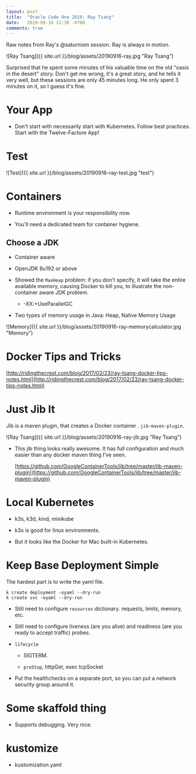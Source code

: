 ```yaml
---
layout: post
title:  "Oracle Code One 2019: Ray Tsang"
date:   2019-09-16 12:30 -0700
comments: true
---
```


Raw notes from Ray's @saturnism session.  Ray is always in motion.

![Ray Tsang]({{ site.url }}/blog/assets/20190916-ray.jpg "Ray Tsang")

Surprised that he spent some minutes of his valuable time on the old
"oasis in the desert" story.  Don't get me wrong, it's a great story,
and he tells it very well, but these sessions are only 45 minutes long.
He only spent 3 minutes on it, so I guess it's fine.

# Your App

* Don't start with necessarily start with Kubernetes.  Follow best
  practices.  Start with the Twelve-Factore App!
  
# Test

![Test]({{ site.url }}/blog/assets/20190916-ray-test.jpg "test")

# Containers

* Runtime environment is your responsibility now.

* You'll need a dedicated team for container hygiene.

## Choose a JDK

* Container aware

* OpenJDK 8u192 or above

* Showed the `MaxHeap` problem: if you don't specify, it will take the
  entire available memory, causing Docker to kill you, to illustrate the
  non-container aware JDK problem.
  
   * -XX:+UseParallelGC
   
* Two types of memory usage in Java: Heap, Native Memory Usage

![Memory]({{ site.url }}/blog/assets/20190916-ray-memorycalculator.jpg "Memory")
  
# Docker Tips and Tricks

[http://ridingthecrest.com/blog/2017/02/23/ray-tsang-docker-tips-notes.html](http://ridingthecrest.com/blog/2017/02/23/ray-tsang-docker-tips-notes.html)

# Just Jib It

Jib is a maven plugin, that creates a Docker container .  `jib-maven-plugin`.

![Ray Tsang]({{ site.url }}/blog/assets/20190916-ray-jib.jpg "Ray Tsang")


* This jib thing looks really awesome.  It has full configuration and
  much easier than any docker maven thing I've seen.
  
  [https://github.com/GoogleContainerTools/jib/tree/master/jib-maven-plugin](https://github.com/GoogleContainerTools/jib/tree/master/jib-maven-plugin)
  
  
# Local Kubernetes

* k3s, k3d, kind, minikube

* k3s is good for linux environments.

* But it looks like the Docker for Mac built-in Kubernetes.

# Keep Base Deployment Simple

The hardest part is to write the yaml file.

```
k create deployment -oyaml --dry-run
k create svc -oyaml --dry-run
```

* Still need to configure `resources` dictionary.  requests, limits, memory, etc.

* Still need to configure liveness (are you alive) and readiness (are
  you ready to accept traffic) probes.
  
* `lifecycle` 

   * SIGTERM.
   
   * `preStop`, httpGet, exec tcpSocket
   
* Put the healthchecks on a separate port, so you can put a network
  security group around it.
  
# Some skaffold thing

* Supports debugging.  Very nice.

# kustomize

* kustomization.yaml






